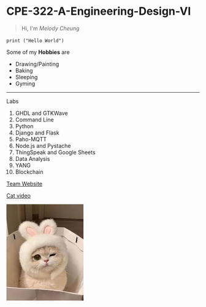 # CPE-322-A-Engineering-Design-VI

>Hi, I'm *Melody Cheung*

`print ("Hello World")`

Some of my **Hobbies** are

- Drawing/Painting
- Baking
- Sleeping
- Gyming

---

Labs
1. GHDL and GTKWave
2. Command Line
3. Python
4. Django and Flask
5. Paho-MQTT
6. Node.js and Pystache
7. ThingSpeak and Google Sheets
8. Data Analysis
9. YANG
10. Blockchain

[Team Website](https://sites.google.com/d/1ugoRoS7jl3VmNRfFU_vWG6DKe_QO-6IW/p/1QD3zdzRJaGsABFEc4Q5WR2nJ0h_wOvox/edit)

[Cat video](https://www.youtube.com/watch?v=6mOcNbLXhqk)

![Cat](images.jpg)
